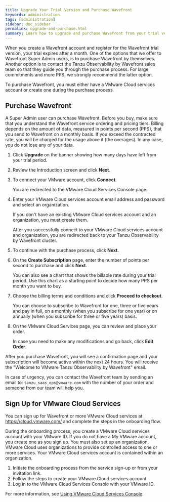 ```yaml
---
title: Upgrade Your Trial Version and Purchase Wavefront
keywords: administration
tags: [administration]
sidebar: doc_sidebar
permalink: upgrade-and-purchase.html
summary: Learn how to upgrade and purchase Wavefront from your trial version
---
```


When you create a Wavefront account and register for the Wavefront trial version, your trial expires after a month. One of the options that we offer to Wavefront Super Admin users, is to purchase Wavefront by themselves. Another option is to contact the Tanzu Observability by Wavefront sales team so that they guide you through the purchase process. For large commitments and more PPS, we strongly recommend the latter option. 

To purchase Wavefront, you must either have a VMware Cloud services account or create one during the purchase process.

## Purchase Wavefront

A Super Admin user can purchase Wavefront. Before you buy, make sure that you understand the  Wavefront service ordering and pricing tiers. Billing depends on the amount of data, measured in points per second (PPS), that you send to Wavefront on a monthly basis. If you exceed the contracted rate, you will be charged for the usage above it (the overages). In any case, you do not lose any of your data.

1. Click **Upgrade** on the banner showing how many days have left from your trial period.
2. Review the Introduction screen and click **Next**.
3. To connect your VMware account, click **Connect**. 

   You are redirected to the VMware Cloud Services Console page.
   
4. Enter your VMware Cloud services account email address and password and select an organization.
   
   If you don't have an existing VMware Cloud services account and an organization, you must create them.
   
   After you successfully connect to your VMware Cloud services account and organization, you are redirected back to your Tanzu Observability by Wavefront cluster.
   
5. To continue with the purchase process, click **Next**. 

6. On the **Create Subscription** page, enter the number of points per second to purchase and click **Next**. 
   
   You can also see a chart that shows the billable rate during your trial period. Use this chart as a starting point to decide how many PPS per month you want to buy.
  
7. Choose the billing terms and conditions and click **Proceed to checkout**.

   You can choose to subscribe to Wavefront for one, three or five years and pay in full, on a monthly (when you subscribe for one year) or on annually (when you subscribe for three or five years) basis.

8. On the VMware Cloud Services page, you can review and place your order. 

   In case you need to make any modifications and go back, click **Edit Order**.

   
After you purchase Wavefront, you will see a confirmation page and your subscription will become active within the next 24 hours. You will receive the  "Welcome to VMware Tanzu Observability by Wavefront" email.

In case of urgency, you can contact the Wavefront team by sending an email to: `tanzu_saas_ops@vmware.com` with the number of your order and someone from our team will help you.

## Sign Up for VMware Cloud Services
   
You can sign up for Wavefront or more VMware Cloud services at https://cloud.vmware.com/ and complete the steps in the onboarding flow.
   
During the onboarding process, you create a VMware Cloud services account with your VMware ID. If you do not have a My VMware account, you create one as you sign up. You must also set up an organization. VMware Cloud uses organizations to provide controlled access to one or more services. Your VMware Cloud services account is contained within an organization.
   
1. Initiate the onboarding process from the service sign-up or from your invitation link.
2. Follow the steps to create your VMware Cloud services account.
3. Log in to the VMware Cloud Services Console with your VMware ID.

For more information, see [Using VMware Cloud Services Console](https://docs.vmware.com/en/VMware-Cloud-services/services/Using-VMware-Cloud-Services/GUID-20D62AFF-024B-4901-976D-69BFD71BECC8.html).
   
